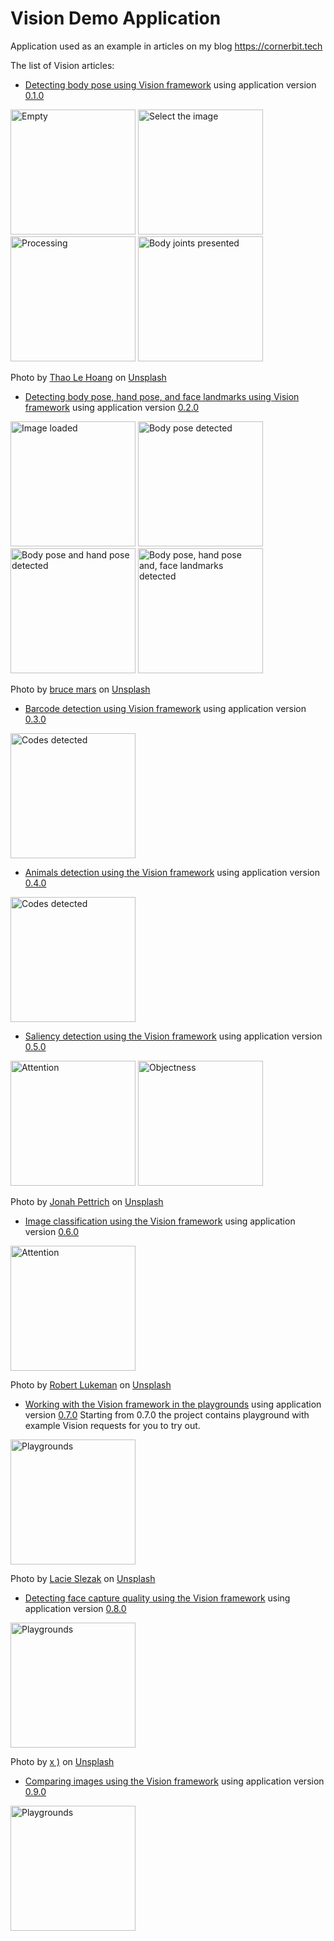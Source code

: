 # Vision Demo Application
Application used as an example in articles on my blog https://cornerbit.tech

The list of Vision articles:

- [Detecting body pose using Vision framework](https://cornerbit.tech/detecting-body-pose-using-vision-framework/) using application version [0.1.0](https://github.com/ktustanowski/visiondemo/releases/tag/v0.1.0)

<img src="Images/1.empty.png" alt="Empty" width="200"/> <img src="Images/2.select.image.png" alt="Select the image" width="200"/> <img src="Images/3.processing.png" alt="Processing" width="200"/> <img src="Images/4.joints.visible.png" alt="Body joints presented" width="200"/>

Photo by [Thao Le Hoang](https://unsplash.com/@h4x0r3?utm_source=unsplash&utm_medium=referral&utm_content=creditCopyText) on [Unsplash](https://unsplash.com)

- [Detecting body pose, hand pose, and face landmarks using Vision framework](https://cornerbit.tech/detecting-body-pose-hand-pose-and-face-landmarks-using-vision-framework/) using application version [0.2.0](https://github.com/ktustanowski/visiondemo/releases/tag/v0.2.0)

<img src="Images/v020_1.png" alt="Image loaded" width="200"/> <img src="Images/v020_2.png" alt="Body pose detected" width="200"/> <img src="Images/v020_3.png" alt="Body pose and hand pose detected" width="200"/> <img src="Images/v020_4.png" alt="Body pose, hand pose and, face landmarks detected" width="200"/>

Photo by [bruce mars](https://unsplash.com/@brucemars?utm_source=unsplash&utm_medium=referral&utm_content=creditCopyText) on [Unsplash](https://unsplash.com)

- [Barcode detection using Vision framework](https://cornerbit.tech/barcode-detection-using-vision-framework) using application version [0.3.0](https://github.com/ktustanowski/visiondemo/releases/tag/v0.3.0)
<img src="Images/v030.png" alt="Codes detected" width="200"/>

- [Animals detection using the Vision framework](https://cornerbit.tech/animals-detection-using-the-vision-framework) using application version [0.4.0](https://github.com/ktustanowski/visiondemo/releases/tag/v0.4.0)
<img src="Images/v040.PNG" alt="Codes detected" width="200"/>

- [Saliency detection using the Vision framework](https://cornerbit.tech/saliency-detection-using-the-vision-framework) using application version [0.5.0](https://github.com/ktustanowski/visiondemo/releases/tag/v0.5.0)

<img src="Images/v050_attention.PNG" alt="Attention" width="200"/> <img src="Images/v050_objectness.PNG" alt="Objectness" width="200"/>

Photo by [Jonah Pettrich](https://unsplash.com/@jonah_jpg?utm_source=unsplash&utm_medium=referral&utm_content=creditCopyText) on [Unsplash](https://unsplash.com)

- [Image classification using the Vision framework](https://cornerbit.tech/image-classification-using-the-vision-framework) using application version [0.6.0](https://github.com/ktustanowski/visiondemo/releases/tag/v0.6.0)

<img src="Images/v060.PNG" alt="Attention" width="200"/>

Photo by [Robert Lukeman](https://unsplash.com/@robertlukeman?utm_source=unsplash&utm_medium=referral&utm_content=creditCopyText) on [Unsplash](https://unsplash.com)

- [Working with the Vision framework in the playgrounds](https://cornerbit.tech/working-with-the-vision-framework-in-the-playgrounds) using application version [0.7.0](https://github.com/ktustanowski/visiondemo/releases/tag/v0.7.0)
Starting from 0.7.0 the project contains playground with example Vision requests for you to try out.  

<img src="Images/v070.png" alt="Playgrounds" width="200"/>

Photo by [Lacie Slezak](https://unsplash.com/@nbb_photos) on [Unsplash](https://unsplash.com)

- [Detecting face capture quality using the Vision framework](https://cornerbit.tech/detecting-face-capture-quality-using-the-vision-framework/) using application version [0.8.0](https://github.com/ktustanowski/visiondemo/releases/tag/v0.8.0)

<img src="Images/v080.PNG" alt="Playgrounds" width="200"/>

Photo by [x )](https://unsplash.com/@speckfechta) on [Unsplash](https://unsplash.com)

- [Comparing images using the Vision framework](https://cornerbit.tech/comparing-images-using-the-vision-framework-2/) using application version [0.9.0](https://github.com/ktustanowski/visiondemo/releases/tag/v0.9.0)

<img src="Images/v090.png" alt="Playgrounds" width="200"/>

